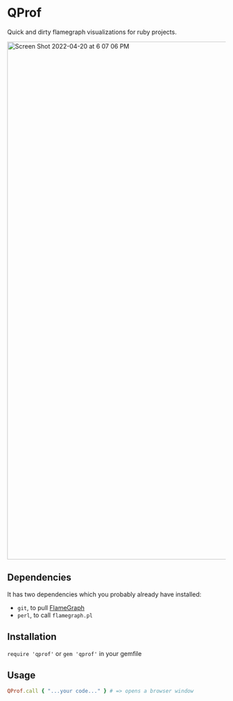 # QProf

Quick and dirty flamegraph visualizations for ruby projects.

<img width="1196" alt="Screen Shot 2022-04-20 at 6 07 06 PM" src="https://user-images.githubusercontent.com/6063967/164351443-109e4b56-8212-4c16-bf22-c28ce7935d73.png">

## Dependencies

It has two dependencies which you probably already have installed:

- `git`, to pull [FlameGraph](https://github.com/brendangregg/FlameGraph)
- `perl`, to call `flamegraph.pl`

## Installation

`require 'qprof'` or `gem 'qprof'` in your gemfile

## Usage

```ruby
QProf.call { "...your code..." } # => opens a browser window
```
